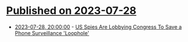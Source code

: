 # [Published on 2023-07-28](index.md)

* [2023-07-28, 20:00:00](https://yro.slashdot.org/story/23/07/28/1723244/us-spies-are-lobbying-congress-to-save-a-phone-surveillance-loophole?utm_source=rss1.0mainlinkanon&utm_medium=feed) - [US Spies Are Lobbying Congress To Save a Phone Surveillance 'Loophole'](https://yro.slashdot.org/story/23/07/28/1723244/us-spies-are-lobbying-congress-to-save-a-phone-surveillance-loophole?utm_source=rss1.0mainlinkanon&utm_medium=feed)
